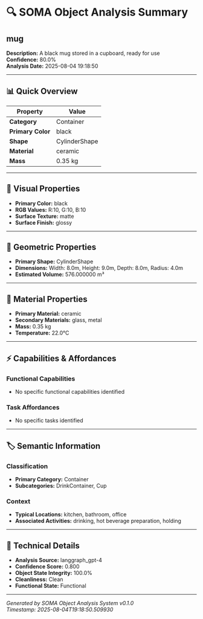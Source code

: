 # 🔍 SOMA Object Analysis Summary

## mug

**Description:** A black mug stored in a cupboard, ready for use  
**Confidence:** 80.0%  
**Analysis Date:** 2025-08-04 19:18:50

---

## 📊 Quick Overview

| Property | Value |
|----------|--------|
| **Category** | Container |
| **Primary Color** | black |
| **Shape** | CylinderShape |
| **Material** | ceramic |
| **Mass** | 0.35 kg |


---

## 🎨 Visual Properties

- **Primary Color:** black
- **RGB Values:** R:10, G:10, B:10
- **Surface Texture:** matte
- **Surface Finish:** glossy

---

## 📐 Geometric Properties

- **Primary Shape:** CylinderShape
- **Dimensions:** Width: 8.0m, Height: 9.0m, Depth: 8.0m, Radius: 4.0m
- **Estimated Volume:** 576.000000 m³

---

## 🧱 Material Properties

- **Primary Material:** ceramic
- **Secondary Materials:** glass, metal
- **Mass:** 0.35 kg
- **Temperature:** 22.0°C

---

## ⚡ Capabilities & Affordances

### Functional Capabilities
- No specific functional capabilities identified

### Task Affordances
- No specific tasks identified

---

## 🏷️ Semantic Information

### Classification
- **Primary Category:** Container
- **Subcategories:** DrinkContainer, Cup

### Context
- **Typical Locations:** kitchen, bathroom, office
- **Associated Activities:** drinking, hot beverage preparation, holding

---



## 🔧 Technical Details

- **Analysis Source:** langgraph_gpt-4
- **Confidence Score:** 0.800
- **Object State Integrity:** 100.0%
- **Cleanliness:** Clean
- **Functional State:** Functional

---

*Generated by SOMA Object Analysis System v0.1.0*  
*Timestamp: 2025-08-04T19:18:50.509930*
